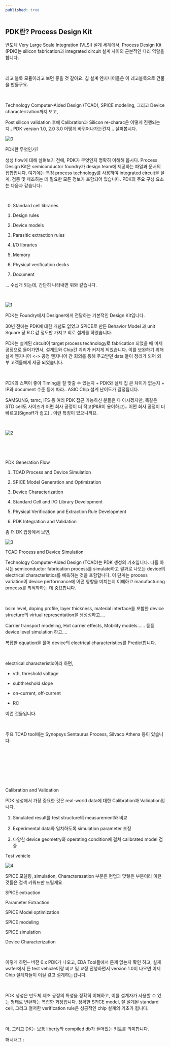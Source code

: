 ```yaml
---
published: true
---
```

## PDK란? Process Design Kit

반도체 Very Large Scale Integration (VLSI) 설계 세계에서, Process Design Kit (PDK)는 silicon fabrication과 integrated circuit 설계 사이의 근본적인 다리 역할을 합니다.

​

레고 블록 모듈이라고 보면 좋을 것 같아요. 칩 설계 엔지니어들은 이 레고블록으로 건물을 만들구요.

​

Technology Computer-Aided Design (TCAD), SPICE modeling, 그리고 Device characterization까지 보고,

Post silicon validation 후에 Calibration과 Silicon re-charac은 어떻게 진행되는지.. PDK version 1.0, 2.0 3.0 어떻게 바뀌어나가는건지... 살펴봅시다.

![0](/assets/img/223603332311/0.png)

PDK란 무엇인가?

생성 flow에 대해 살펴보기 전에, PDK가 무엇인지 명확히 이해해 봅시다. Process Design Kit은 semiconductor foundry가 design team에 제공하는 파일과 문서의 집합입니다. 여기에는 특정 process technology를 사용하여 integrated circuit을 설계, 검증 및 제조하는 데 필요한 모든 정보가 포함되어 있습니다. PDK의 주요 구성 요소는 다음과 같습니다:

​

0. Standard cell libraries

1. Design rules

2. Device models

3. Parasitic extraction rules

4. I/O libraries

5. Memory

6. Physical verification decks

7. Document

... 수십개 되는데, 간단히 나타내면 위와 같습니다.

​

![1](/assets/img/223603332311/1.png)

PDK는 Foundry에서 Designer에게 전달하는 기본적인 Design Kit입니다.

30년 전에는 PDK에 대한 개념도 없었고 SPICE로 만든 Behavior Model 과 unit Square 당 R.C 값 정도만 가지고 회로 설계를 하였습니다.

PDK는 설계된 circuit이 target process technology로 fabrication 되었을 때 미세공정으로 들어가면서, 설계도와 Chip간 괴리가 커지게 되었습니다. 이를 보완하기 위해 설계 엔지니어 <-> 공정 엔지니어 간 회의를 통해 주고받던 data 들이 정리가 되어 외부 고객들에게 제공 되었습니다.

​

PDK의 스펙이 좋아 Timing을 잘 맞출 수 있는지 + PDK와 실제 칩 큰 차이가 없는지 + IP와 document 수준 등에 따라.. ASIC Chip 설계 난이도가 결정됩니다.

SAMSUNG, tsmc, IFS 등 여러 PDK 접근 가능하신 분들은 다 아시겠지만, 똑같은 STD cell도 사이즈가 어떤 회사 공정이 더 작고(P&R이 용이하고).. 어떤 회사 공정이 더 빠르고(Signoff가 쉽고).. 이런 특징이 있으니까요.

​

![2](/assets/img/223603332311/2.png)

​

​

PDK Generation Flow

1. TCAD Process and Device Simulation

2. SPICE Model Generation and Optimization

3. Device Characterization

4. Standard Cell and I/O Library Development

5. Physical Verification and Extraction Rule Development

6. PDK Integration and Validation

좀 더 DK 입장에서 보면,

![3](/assets/img/223603332311/3.png)

TCAD Process and Device Simulation

Technology Computer-Aided Design (TCAD)는 PDK 생성의 기초입니다. 다들 아시는 semiconductor fabrication process를 simulate하고 결과로 나오는 device의 electrical characteristics를 예측하는 것을 포함합니다. 이 단계는 process variation이 device performance에 어떤 영향을 미치는지 이해하고 manufacturing process를 최적화하는 데 중요합니다.

​

bsim level, doping profile, layer thickness, material interface를 포함한 device structure의 virtual representation을 생성성하고....

Carrier transport modeling, Hot carrier effects, Mobility models...... 등등 device level simulation 하고....

복잡한 equation을 풀어 device의 electrical characteristics를 Predict합니다.

​

electrical characteristic이라 하면,

- vth, threshold voltage

- subthreshold slope

- on-current, off-current

- RC

이런 것들입니다.

​

주요 TCAD tool에는 Synopsys Sentaurus Process, Silvaco Athena 등이 있습니다.

​

​

​

​

Calibration and Validation

PDK 생성에서 가장 중요한 것은 real-world data에 대한 Calibration과 Validation입니다. 

1. Simulated result를 test structure의 measurement와 비교

2. Experimental data와 일치하도록 simulation parameter 조정

3. 다양한 device geometry와 operating condition에 걸쳐 calibrated model 검증

Test vehicle

![4](/assets/img/223603332311/4.png)

SPICE 모델링, simulation, Characterazation 부분은 현업과 맞닿은 부분이라 이런것들은 검색 키워드만 드릴게요

SPICE extraction

Parameter Extraction

SPICE Model optimization

SPICE modeling

SPICE simulation

Device Characterization

​

이렇게 하면~ 버전 0.x PDK가 나오고, EDA Tool들에서 문제 없는지 확인 하고, 실제 wafer에서 뜬 test vehicle이랑 비교 및 교정 진행하면서 version 1.0이 나오면 이제 Chip 설계자들이 이걸 갖고 설계하는겁니다.

​

PDK 생성은 반도체 제조 공정의 특성을 정확히 이해하고, 이를 설계자가 사용할 수 있는 형태로 변환하는 복잡한 과정입니다. 정확한 SPICE model, 잘 설계된 standard cell, 그리고 철저한 verification rule은 성공적인 chip 설계의 기초가 됩니다. 

​

아, 그리고 DK는 보통 liberty와 compiled db가 들어있는 키트를 의미합니다.

 해시태그 : 
